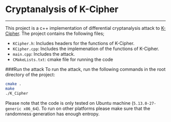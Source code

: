 # Cryptanalysis of K-Cipher

----------
This project is a c++ implementation of differential cryptanalysis attack to [K-Cipher](https://eprint.iacr.org/2020/030.pdf).
The project contains the following files;    
* `KCipher.h`: Includes headers for the functions of K-Cipher.
* `KCipher.cpp`: Includes the implemenation of the functions of K-Cipher.
* `main.cpp`: Includes the attack.
* `CMakeLists.txt`: cmake file for running the code

   
###Run the attack
To run the attack, run the following commands in the root directory of the project:
```bash
cmake .
make
./K_Cipher
```
Please note that the code is only tested on Ubuntu machine (`5.13.0-27-generic x86_64`). To run on other platforms please make sure that the 
randomness generation has enough entropy.    



